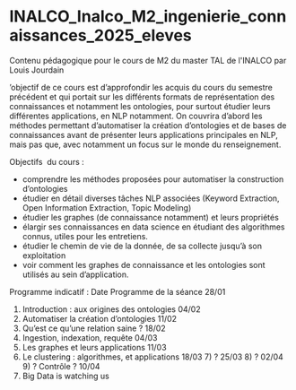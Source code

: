 # INALCO_Inalco_M2_ingenierie_connaissances_2025_eleves
Contenu pédagogique pour le cours de M2 du master TAL de l'INALCO par Louis Jourdain 

’objectif de ce cours est d’approfondir les acquis du cours du semestre précédent et qui portait sur les différents formats de représentation des connaissances et notamment les ontologies, pour surtout étudier leurs différentes applications, en NLP notamment. On couvrira d’abord les méthodes permettant d’automatiser la création d’ontologies et de bases de connaissances avant de présenter leurs applications principales en NLP, mais pas que, avec notamment un focus sur le monde du renseignement. 

Objectifs  du cours : 
* comprendre les méthodes proposées pour automatiser la construction d’ontologies
* étudier en détail diverses tâches NLP associées (Keyword Extraction, Open Information Extraction, Topic Modeling)
* étudier les graphes (de connaissance notamment) et leurs propriétés
* élargir ses connaissances en data science en étudiant des algorithmes connus, utiles pour les entretiens.
* étudier le chemin de vie de la donnée, de sa collecte jusqu’à son exploitation
* voir comment les graphes de connaissance et les ontologies sont utilisés au sein d’application.

Programme indicatif :
Date 
Programme de la séance
28/01
1) Introduction : aux origines des ontologies
04/02
2) Automatiser la création d’ontologies
11/02
3) Qu’est ce qu’une relation saine ? 
18/02
4) Ingestion, indexation, requête 
04/03
5) Les graphes et leurs applications
11/03
6) Le clustering : algorithmes, et applications
18/03
7) ?
25/03
8) ?
02/04
9) ? Contrôle ?
10/04
10) Big Data is watching us 
